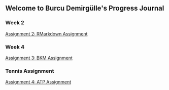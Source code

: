 ## Welcome to Burcu Demirgülle's Progress Journal

### Week 2 
[Assignment 2: RMarkdown Assignment](Assignment_Week2.html)


### Week 4 
[Assignment 3: BKM Assignment](BKM_Assignment.html)

### Tennis Assignment
[Assignment 4: ATP Assignment](Tennis_Assignment_Burcu.html)
